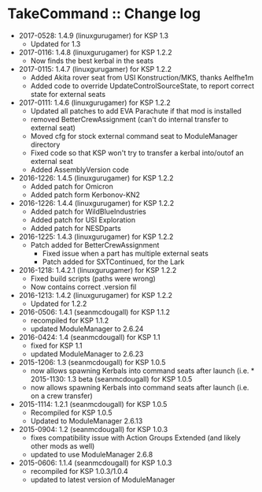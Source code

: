 # TakeCommand :: Change log

* 2017-0528: 1.4.9 (linuxgurugamer) for KSP 1.3
	+ Updated for 1.3 
* 2017-0116: 1.4.8 (linuxgurugamer) for KSP 1.2.2
	+ Now finds the best kerbal in the seats 
* 2017-0115: 1.4.7 (linuxgurugamer) for KSP 1.2.2
	+ Added Akita rover seat from USI Konstruction/MKS, thanks Aelfhe1m
	+ Added code to override UpdateControlSourceState, to report correct state for external seats
* 2017-0111: 1.4.6 (linuxgurugamer) for KSP 1.2.2
	+ Updated all patches to add EVA Parachute if that mod is installed
	+ removed BetterCrewAssignment (can't do internal transfer to external seat)
	+ Moved cfg for stock external command seat to ModuleManager directory
	+ Fixed code so that KSP won't try to transfer a kerbal into/outof an external seat
	+ Added AssemblyVersion code
* 2016-1226: 1.4.5 (linuxgurugamer) for KSP 1.2.2
	+ Added patch for Omicron
	+ Added patch form Kerbonov-KN2
* 2016-1226: 1.4.4 (linuxgurugamer) for KSP 1.2.2
	+ Added patch for WildBlueIndustries
	+ Added patch for USI Exploration
	+ Added patch for NESDparts
* 2016-1225: 1.4.3 (linuxgurugamer) for KSP 1.2.2
	+ Patch added for BetterCrewAssignment
		- Fixed issue when a part has multiple external seats
		- Patch added for SXTContinued, for the Lark
* 2016-1218: 1.4.2.1 (linuxgurugamer) for KSP 1.2.2
	+ Fixed build scripts (paths were wrong)
	+ Now contains correct .version fil
* 2016-1213: 1.4.2 (linuxgurugamer) for KSP 1.2.2
	+ Updated for 1.2.2
* 2016-0506: 1.4.1 (seanmcdougall) for KSP 1.1.2
	+ recompiled for KSP 1.1.2
	+ updated ModuleManager to 2.6.24
* 2016-0424: 1.4 (seanmcdougall) for KSP 1.1
	+ fixed for KSP 1.1
	+ updated ModuleManager to 2.6.23 
* 2015-1206: 1.3 (seanmcdougall) for KSP 1.0.5
	+ now allows spawning Kerbals into command seats after launch (i.e. * 2015-1130: 1.3 beta (seanmcdougall) for KSP 1.0.5
	+ now allows spawning Kerbals into command seats after launch (i.e. on a crew transfer)
* 2015-1114: 1.2.1 (seanmcdougall) for KSP 1.0.5
	+ Recompiled for KSP 1.0.5
	+ Updated to ModuleManager 2.6.13
* 2015-0904: 1.2 (seanmcdougall) for KSP 1.0.3
	+ fixes compatibility issue with Action Groups Extended (and likely other mods as well)
	+ updated to use ModuleManager 2.6.8
* 2015-0606: 1.1.4 (seanmcdougall) for KSP 1.0.3
	+ recompiled for KSP 1.0.3/1.0.4
	+ updated to latest version of ModuleManager
